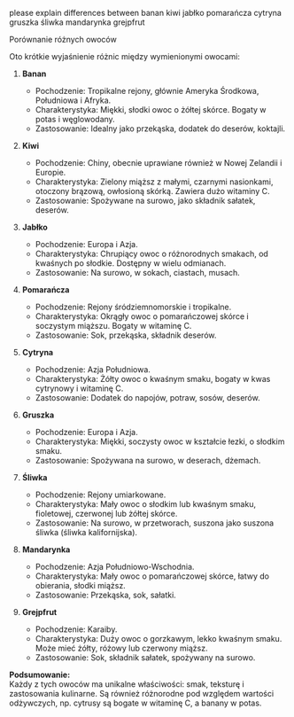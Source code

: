 please explain differences between banan kiwi jabłko pomarańcza cytryna gruszka śliwka mandarynka grejpfrut

Porównanie różnych owoców

Oto krótkie wyjaśnienie różnic między wymienionymi owocami:

1. **Banan**  
   - Pochodzenie: Tropikalne rejony, głównie Ameryka Środkowa, Południowa i Afryka.  
   - Charakterystyka: Miękki, słodki owoc o żółtej skórce. Bogaty w potas i węglowodany.  
   - Zastosowanie: Idealny jako przekąska, dodatek do deserów, koktajli.

2. **Kiwi**  
   - Pochodzenie: Chiny, obecnie uprawiane również w Nowej Zelandii i Europie.  
   - Charakterystyka: Zielony miąższ z małymi, czarnymi nasionkami, otoczony brązową, owłosioną skórką. Zawiera dużo witaminy C.  
   - Zastosowanie: Spożywane na surowo, jako składnik sałatek, deserów.

3. **Jabłko**  
   - Pochodzenie: Europa i Azja.  
   - Charakterystyka: Chrupiący owoc o różnorodnych smakach, od kwaśnych po słodkie. Dostępny w wielu odmianach.  
   - Zastosowanie: Na surowo, w sokach, ciastach, musach.

4. **Pomarańcza**  
   - Pochodzenie: Rejony śródziemnomorskie i tropikalne.  
   - Charakterystyka: Okrągły owoc o pomarańczowej skórce i soczystym miąższu. Bogaty w witaminę C.  
   - Zastosowanie: Sok, przekąska, składnik deserów.

5. **Cytryna**  
   - Pochodzenie: Azja Południowa.  
   - Charakterystyka: Żółty owoc o kwaśnym smaku, bogaty w kwas cytrynowy i witaminę C.  
   - Zastosowanie: Dodatek do napojów, potraw, sosów, deserów.

6. **Gruszka**  
   - Pochodzenie: Europa i Azja.  
   - Charakterystyka: Miękki, soczysty owoc w kształcie łezki, o słodkim smaku.  
   - Zastosowanie: Spożywana na surowo, w deserach, dżemach.

7. **Śliwka**  
   - Pochodzenie: Rejony umiarkowane.  
   - Charakterystyka: Mały owoc o słodkim lub kwaśnym smaku, fioletowej, czerwonej lub żółtej skórce.  
   - Zastosowanie: Na surowo, w przetworach, suszona jako suszona śliwka (śliwka kalifornijska).

8. **Mandarynka**  
   - Pochodzenie: Azja Południowo-Wschodnia.  
   - Charakterystyka: Mały owoc o pomarańczowej skórce, łatwy do obierania, słodki miąższ.  
   - Zastosowanie: Przekąska, sok, sałatki.

9. **Grejpfrut**  
   - Pochodzenie: Karaiby.  
   - Charakterystyka: Duży owoc o gorzkawym, lekko kwaśnym smaku. Może mieć żółty, różowy lub czerwony miąższ.  
   - Zastosowanie: Sok, składnik sałatek, spożywany na surowo.

**Podsumowanie:**  
Każdy z tych owoców ma unikalne właściwości: smak, teksturę i zastosowania kulinarne. Są również różnorodne pod względem wartości odżywczych, np. cytrusy są bogate w witaminę C, a banany w potas.
